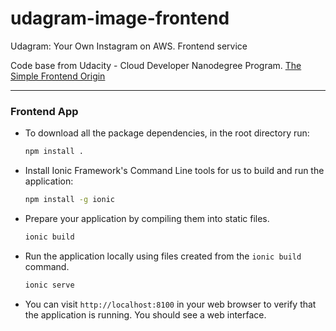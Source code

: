 # udagram-image-frontend
Udagram: Your Own Instagram on AWS. Frontend service

Code base from Udacity - Cloud Developer Nanodegree Program. [The Simple Frontend Origin](https://github.com/udacity/cloud-developer/tree/master/course-02/exercises/udacity-c2-frontend)

***

### Frontend App
* To download all the package dependencies, in the root directory run:
    ```bash
    npm install .
    ```
* Install Ionic Framework's Command Line tools for us to build and run the application:
    ```bash
    npm install -g ionic
    ```
* Prepare your application by compiling them into static files.
    ```bash
    ionic build
    ```
* Run the application locally using files created from the `ionic build` command.
    ```bash
    ionic serve
    ```
* You can visit `http://localhost:8100` in your web browser to verify that the application is running. You should see a web interface.

